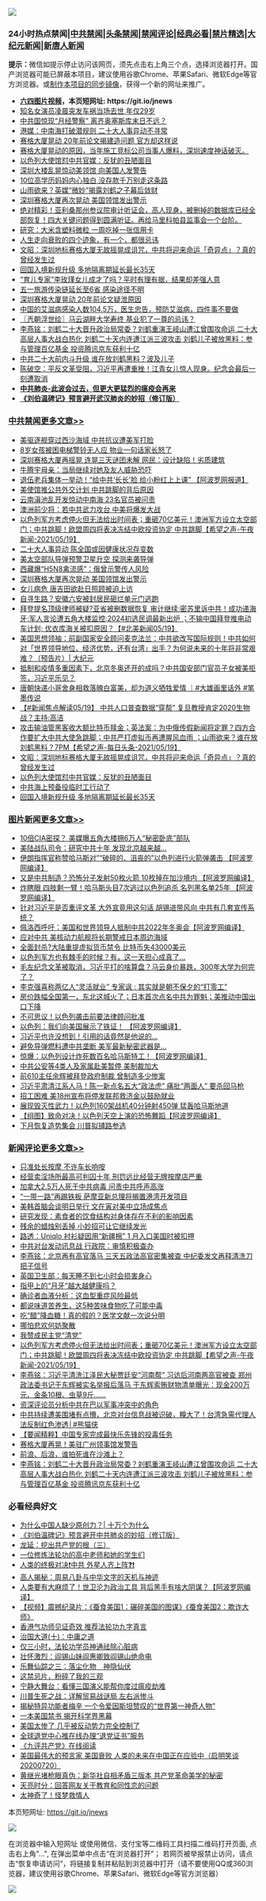 ![](https://raw.githubusercontent.com/fqnews/bnews/master/64photo/fqnews-qr.jpg)

<div id="tt">
<h3>24小时热点禁闻|<a href="#%E4%B8%AD%E5%85%B1%E7%A6%81%E9%97%BB%E6%9B%B4%E5%A4%9A%E6%96%87%E7%AB%A0">中共禁闻</a>|<a href="#%E5%9B%BE%E7%89%87%E6%96%B0%E9%97%BB%E6%9B%B4%E5%A4%9A%E6%96%87%E7%AB%A0">头条禁闻</a>|<a href="#%E6%96%B0%E9%97%BB%E8%AF%84%E8%AE%BA%E6%9B%B4%E5%A4%9A%E6%96%87%E7%AB%A0">禁闻评论|<a href="#%E5%BF%85%E7%9C%8B%E7%BB%8F%E5%85%B8%E5%A5%BD%E6%96%87">经典必看|<a href="/video.md#%E7%A6%81%E7%89%87%E7%B2%BE%E9%80%89">禁片精选</a>|<a href="https://github.com/fqnews/djy/blob/master/gb/nf1351518.md#1">大纪元新闻</a>|<a href="https://github.com/fqnews/ntdtv/blob/master/gb/prog204.md#1">新唐人新闻</a></h3>
<div><b>提示：</b>微信如提示停止访问该网页，须先点击右上角三个点，选择浏览器打开。国产浏览器可能已屏蔽本项目，建议使用谷歌Chrome、苹果Safari、微软Edge等官方浏览器。或<a href="https://github.com/fqnews/bnews/blob/master/%E5%88%B6%E4%BD%9Cgit%E7%A6%81%E9%97%BB%E9%95%9C%E5%83%8F.md">制作本项目的同步镜像</a>，获得一个新的网址来推广。</div>
<ul>
<li><b><a href="http://d1.bdrive.tk/64.mp4" target="_blank">六四图片视频</a>，本页短网址: https://git.io/jnews</b></li>
<li><a href="/yule/20210520/1549969.md">知名女演员凌晨突发车祸当场去世 年仅29岁</a></li>
<li><a href="/cnnews/20210520/1549933.md">中共国惊现“月经警察” 离齐奥塞斯库末日不远？</a></li>
<li><a href="/cnnews/20210519/1549795.md">港媒：中南海打破潜规则 二十大人事异动不寻常</a></li>
<li><a href="/cbnews/20210519/1549842.md">赛格大厦晃动 20年前论文揭建造问题 官方却这样说</a></li>
<li><a href="/bannedvideo/20210520/1550045.md">赛格大厦晃动的原因，当年施工竞标公司当事人爆料，深圳速度神话破灭。</a></li>
<li><a href="/cbnews/20210520/1550022.md">以色列大使馆怼中共官媒：反犹的丑陋面目</a></li>
<li><a href="/cbnews/20210520/1549900.md">深圳大楼乱晃惊动美领馆 向美国人发警告</a></li>
<li><a href="/cnnews/20210520/1550011.md">10位高学历妈妈内心独白 没存款千万别走这条路</a></li>
<li><a href="/headline/20210519/1549709.md">山雨欲来？英媒“微妙”揭露刘鹤之子幕后敛财</a></li>
<li><a href="/cbnews/20210520/1550187.md">深圳赛格大厦再次晃动 美国领馆发出警示</a></li>
<li><a href="/comments/20210519/1549689.md">绝对精彩！亚利桑那州参议院审计听证会，高人现身，被删掉的数据库已经全部恢复！四大关键问题得到圆满听证。再给马里科帕县监事会一个台阶。</a></li>
<li><a href="/cnnews/20210520/1549963.md">研究：大米含塑料微粒 一周吃掉一张信用卡</a></li>
<li><a href="/funmedia/20210520/1550044.md">人生走向衰败的四个迹象，有一个，都很忌讳</a></li>
<li><a href="/cbnews/20210520/1550052.md">文昭：深圳地标赛格大厦无故摇晃成诅咒，中共将迎来命运「奇异点」？真的曾经发生过</a></li>
<li><a href="/cbnews/20210520/1549999.md">回国入境新规升级 多地隔离期延长最长35天</a></li>
<li><a href="/lifebaike/20210520/1550030.md">“育儿专家”李玫瑾女儿成才了吗？平时有理有据，结果却差强人意</a></li>
<li><a href="/cbnews/20210520/1549958.md">五一旅游传染链延长至6省 感染途径不明</a></li>
<li><a href="/cnnews/20210520/1550134.md">深圳赛格大厦晃动 20年前论文疑泄原因</a></li>
<li><a href="/health/20210520/1550025.md">中国的艾滋病感染人数104.5万，医生忠告，预防艾滋病，四件事不要做</a></li>
<li><a href="/ssgc/20210520/1550063.md">〖兲朝浮世绘〗马云湖畔大学寿终 基业犯了一尊的忌讳？</a></li>
<li><a href="/comments/20210520/1550168.md">李燕铭：刘鹤二十大晋升政治局常委？刘鹤重演王岐山遭江曾围攻命运 二十大高层人事大战白热化 刘鹤二十天内连遭江派三波攻击 刘鹤儿子被放黑料：参与管理百亿基金 投资腾讯京东获利十亿</a></li>
<li><a href="/comments/20210519/1549724.md">中共二十大前内斗升级 谁在放刘鹤黑料？波及儿子</a></li>
<li><a href="/bannedvideo/20210519/1549697.md">陈破空：平反文革受阻，习近平再遭重挫！江青女儿惊人现身。纪念会最后一刻遭取消</a></li>
<li><b><a href="/comments/20200211/1275071.md" target="_blank">中共肺炎-此波会过去，但更大更猛烈的瘟疫会再来</a></b></li>
<li><b><a href="/comments/20200207/1272816.md" target="_blank">《刘伯温碑记》预言避开武汉肺炎的妙招（修订版）</a></b></li>
</ul>
</div>

<div class="catlist">
<h3><a href="/cbnews/" target="_blank">中共禁闻</a><span><a href="/cbnews/" target="_blank" rel="nofollow">更多文章>></a></span></h3>
<ul>
<li><a href="/cbnews/20210520/1550392.md" target="_blank">美驱逐舰穿过西沙海域 中共抗议遭美军打脸</a></li>
<li><a href="/cbnews/20210520/1550383.md" target="_blank">8岁女孩被困电梯警铃无人应 物业一句话家长怒了</a></li>
<li><a href="/cbnews/20210520/1550370.md" target="_blank">深圳赛格大厦再摇晃 连晃三天谜团未解 网民：设计缺陷！劣质建筑</a></li>
<li><a href="/cbnews/20210520/1550369.md" target="_blank">牛腾宇母亲：当局继续对她及友人威胁恐吓</a></li>
<li><a href="/cbnews/20210520/1550329.md" target="_blank">退伍老兵集体一举动！“给中共‘长长’脸 给小粉红上上课” 【阿波罗网报道】</a></li>
<li><a href="/cbnews/20210520/1550303.md" target="_blank">美使馆推公共外交计划 中共跳脚的背后原因</a></li>
<li><a href="/cbnews/20210520/1550267.md" target="_blank">云南滇池乱开发惊动中南海 23名官员被问责</a></li>
<li><a href="/cbnews/20210520/1550249.md" target="_blank">澳洲前少将：若中共武力攻台 中美将爆发大战</a></li>
<li><a href="/comments/20210520/1550216.md" target="_blank">以色列军方考虑停火但无法给出时间表；重砸70亿美元！澳洲军方设立太空部门；中共跳脚！欧盟周四将表决冻结中欧投资协定 中共跳脚【希望之声-午夜新闻-2021/05/19】</a></li>
<li><a href="/cbnews/20210520/1550214.md" target="_blank">二十大人事异动 陈全国或因健康状况存变数</a></li>
<li><a href="/cbnews/20210520/1550213.md" target="_blank">美太空部队导弹预警卫星升空 探测来袭导弹</a></li>
<li><a href="/cbnews/20210520/1550188.md" target="_blank">西藏爆“H5N8禽流感”：俄曾示警传人风险</a></li>
<li><a href="/cbnews/20210520/1550187.md" target="_blank">深圳赛格大厦再次晃动 美国领馆发出警示</a></li>
<li><a href="/cbnews/20210520/1550170.md" target="_blank">女儿病危 唐吉田欲赴日照顾被迫上访</a></li>
<li><a href="/cbnews/20210520/1550169.md" target="_blank">自寻生路？安徽六安被封居民砸烂单元门逃跑</a></li>
<li><a href="/comments/20210520/1550163.md" target="_blank">拜登提名顶级律师被疑?亚省被删数据恢复 审计继续;密苏里诉中共！成功递海牙;军人言论遭五角大楼监控;2024初选民调最新出炉 ；不输中国拜登推电动车计划; 优衣库海关被扣原因？【#北美新闻05/19】</a></li>
<li><a href="/cbnews/20210520/1550080.md" target="_blank">美国思想领袖：前副国家安全顾问麦克法兰：中共欲改写国际规则！中共如何对「世界领导地位、经济优势，还有台湾」出手？为何说未来的十年将非常艰难？（预告片）| 大纪元</a></li>
<li><a href="/comments/20210520/1550078.md" target="_blank">抵制和疫情多重因素下，北京冬奥还开的成吗？中共国安部门官员子女被美拒签，习近平乐见？</a></li>
<li><a href="/comments/20210520/1550074.md" target="_blank">唐朝快递小哥舍身相救落魄白富美，却为道义牺牲爱情 ｜#大雄画里话外 #笔墨传说</a></li>
<li><a href="/comments/20210520/1550070.md" target="_blank">【#新闻焦点解读05/19】 中共人口普查数据“穿帮”  复旦教授肯定2020生物战？主持:高洁</a></li>
<li><a href="/comments/20210520/1550053.md" target="_blank">攻击输油管黑客收大额比特币赎金；英法案：为中俄传假新闻将定罪？四方合作要扩大中共大使急跳脚；中共严打虚拟币再遭腥风血雨 ；山雨欲来？谁在放刘鹤黑料？7PM【希望之声-每日头条-2021/05/19】</a></li>
<li><a href="/cbnews/20210520/1550052.md" target="_blank">文昭：深圳地标赛格大厦无故摇晃成诅咒，中共将迎来命运「奇异点」？真的曾经发生过</a></li>
<li><a href="/cbnews/20210520/1550022.md" target="_blank">以色列大使馆怼中共官媒：反犹的丑陋面目</a></li>
<li><a href="/comments/20210520/1550016.md" target="_blank">中共海上预备役临时工行动了</a></li>
<li><a href="/cbnews/20210520/1549999.md" target="_blank">回国入境新规升级 多地隔离期延长最长35天</a></li>

</ul>
</div>
<div class="catlist">
<h3><a href="/topimagenews/" target="_blank">图片新闻</a><span><a href="/topimagenews/" target="_blank" rel="nofollow">更多文章>></a></span></h3>
<ul>
<li><a href="/topimagenews/20210520/1550302.md" target="_blank">10倍CIA密探？ 美媒曝五角大楼拥6万人“秘密卧底”部队</a></li>
<li><a href="/topimagenews/20210520/1550301.md" target="_blank">美陆战队司令：研究中共十年 发现北京越来越…</a></li>
<li><a href="/topimagenews/20210520/1550150.md" target="_blank">伊朗指挥官称赞哈马斯对”“破碎的、沮丧的”以色列进行火箭弹袭击 【阿波罗网编译】</a></li>
<li><a href="/topimagenews/20210519/1549605.md" target="_blank">又是中共制造？恐怖分子发射50枚火箭 10枚掉在加沙境内 【阿波罗网编译】</a></li>
<li><a href="/topimagenews/20210519/1549591.md" target="_blank">炸瞎眼 四肢剩一臂！哈马斯头目7次逃过以色列追杀 名列黑名单25年 【阿波罗网编译】</a></li>
<li><a href="/topimagenews/20210519/1549524.md" target="_blank">针对习近平是否重评文革 大外宣竟用这句话 胡锡进带风向 中共有几套宣传系统？</a></li>
<li><a href="/topimagenews/20210519/1549350.md" target="_blank">佩洛西呼吁：美国和世界领导人抵制中共2022年冬奥会【阿波罗网编译】</a></li>
<li><a href="/topimagenews/20210519/1549228.md" target="_blank">应对中共 美核动力航舰将长期警戒日本周边海域</a></li>
<li><a href="/topimagenews/20210518/1549110.md" target="_blank">全面封杀?大陆重提虚拟货币禁令 比特币失43000美元</a></li>
<li><a href="/topimagenews/20210518/1548857.md" target="_blank">以色列军方也有棘手的时候？有，这一天担心成真了…</a></li>
<li><a href="/topimagenews/20210518/1548658.md" target="_blank">毛左纪念文革被取消，习近平打的啥算盘？马云身价暴跌，300年大学为何完了？</a></li>
<li><a href="/topimagenews/20210518/1548437.md" target="_blank">李克强喜称两亿人“灵活就业” 专家讽 : 其实就是朝不保夕的“打零工”</a></li>
<li><a href="/topimagenews/20210517/1548236.md" target="_blank">房价跌幅全国第一，东北这城火了；日本首次点名中共为罪魁；美推动中国出口下降</a></li>
<li><a href="/topimagenews/20210517/1548134.md" target="_blank">不可思议！以色列袭击前要法律顾问批准</a></li>
<li><a href="/topimagenews/20210517/1547999.md" target="_blank">以色列：我们向美国展示了铁证！ 【阿波罗网编译】</a></li>
<li><a href="/topimagenews/20210516/1547584.md" target="_blank">习近平也许没想到！引用的话竟然是他说的…</a></li>
<li><a href="/topimagenews/20210516/1547479.md" target="_blank">避免导弹燃料遭中共垄断 美军最新秘密武器是&#8230;</a></li>
<li><a href="/topimagenews/20210516/1547448.md" target="_blank">惊爆：以色列设计炸死数百名哈马斯特工！【阿波罗网编译】</a></li>
<li><a href="/topimagenews/20210515/1547137.md" target="_blank">中共公安等4类人及家属赴美暂停 美制裁加大</a></li>
<li><a href="/topimagenews/20210515/1547118.md" target="_blank">前610主任余辉被拜登政府制裁 曾制造多少惨案</a></li>
<li><a href="/topimagenews/20210515/1546995.md" target="_blank">习近平肃清江系人马！陈一新点名五大“政法虎” 痛批“两面人” 要杀回马枪</a></li>
<li><a href="/topimagenews/20210515/1546970.md" target="_blank">招工困难 美18州宣布将停发联邦救济金以鼓励就业</a></li>
<li><a href="/topimagenews/20210515/1546892.md" target="_blank">展现毁灭性武力！以色列160架战机40分钟射450弹 猛轰哈马斯地道</a></li>
<li><a href="/topimagenews/20210515/1546891.md" target="_blank">【组图】致命对决！以色列天空上演的恐怖舞蹈【阿波罗网编译】</a></li>
<li><a href="/topimagenews/20210515/1546872.md" target="_blank">下月恢复造势集会 川普拟铺路参选</a></li>

</ul>
</div>
<div class="catlist">
<h3><a href="/comments/" target="_blank">新闻评论</a><span><a href="/comments/" target="_blank" rel="nofollow">更多文章>></a></span></h3>
<ul>
<li><a href="/comments/20210520/1550373.md" target="_blank">只准处长按摩 不许车长响咹</a></li>
<li><a href="/comments/20210520/1550372.md" target="_blank">经营卖淫场所最高可判囚十年 刑罚远比经营无牌按摩店严重</a></li>
<li><a href="/comments/20210520/1550364.md" target="_blank">加拿大2.5万人死于中共病毒 问责中共呼声高涨</a></li>
<li><a href="/comments/20210520/1550336.md" target="_blank">“一带一路”再踢铁板 萨摩亚新总理将搁置港湾开发项目</a></li>
<li><a href="/comments/20210520/1550314.md" target="_blank">美韩首脑会谈明日举行 文在寅对美中立场成焦点</a></li>
<li><a href="/comments/20210520/1550313.md" target="_blank">研究发现：素食者的饮食结构对身体存在不利的影响因素</a></li>
<li><a href="/comments/20210520/1550312.md" target="_blank">残余的蜡烛别丢掉 小妙招可让它继续发光</a></li>
<li><a href="/comments/20210520/1550298.md" target="_blank">路透：Uniqlo 衬衫疑因用“新疆棉” 1 月入口美国时被扣押</a></li>
<li><a href="/comments/20210520/1550273.md" target="_blank">中共对台发动讯息战 行政院：审慎积极查办</a></li>
<li><a href="/comments/20210520/1550247.md" target="_blank">李燕铭：北京再有高官落马 三天五政法高官密集被查 中纪委发文再释清洗刀把子信号</a></li>
<li><a href="/comments/20210520/1550246.md" target="_blank">英国卫生部：每天睡不到七小时会损害身心</a></li>
<li><a href="/comments/20210520/1550245.md" target="_blank">指甲上的“月牙”越大越健康吗？</a></li>
<li><a href="/comments/20210520/1550244.md" target="_blank">确诊者血液分析：这血型重症风险最低</a></li>
<li><a href="/comments/20210520/1550243.md" target="_blank">都说味道苦养生，这5种苦味食物吃了可能中毒</a></li>
<li><a href="/comments/20210520/1550242.md" target="_blank">吃“醋”降血糖！真的假的？医学文献一次说分明</a></li>
<li><a href="/comments/20210520/1550233.md" target="_blank">哪怕悲欢何妨聚散</a></li>
<li><a href="/comments/20210520/1550232.md" target="_blank">我赞成民主党“清党”</a></li>
<li><a href="/comments/20210520/1550216.md" target="_blank">以色列军方考虑停火但无法给出时间表；重砸70亿美元！澳洲军方设立太空部门；中共跳脚！欧盟周四将表决冻结中欧投资协定 中共跳脚【希望之声-午夜新闻-2021/05/19】</a></li>
<li><a href="/comments/20210520/1550212.md" target="_blank">李燕铭：习近平清洗江泽民大秘贾廷安“河南帮” 习访后河南两高官被查 郑州政法委书记于东辉被实名举报后落马 于东辉索贿财物清单曝光：现金200万元、金条10根、虫草9斤……</a></li>
<li><a href="/comments/20210520/1550205.md" target="_blank">资深评论员分析中共在巴以军事冲突中的角色</a></li>
<li><a href="/comments/20210520/1550201.md" target="_blank">中共持续遭美围堵有点懵，北京对台信息战被识破，糗大了！台湾急需代理人法反制红色渗透│#熊猫侠</a></li>
<li><a href="/comments/20210520/1550189.md" target="_blank">【要闻精粹】中国专家完成最快乐先锋的投毒任务</a></li>
<li><a href="/comments/20210520/1550179.md" target="_blank">赛格大厦再晃！美驻广州领事馆发警告</a></li>
<li><a href="/comments/20210520/1550177.md" target="_blank">前浪、后浪，谁拍死谁在沙滩上？</a></li>
<li><a href="/comments/20210520/1550168.md" target="_blank">李燕铭：刘鹤二十大晋升政治局常委？刘鹤重演王岐山遭江曾围攻命运 二十大高层人事大战白热化 刘鹤二十天内连遭江派三波攻击 刘鹤儿子被放黑料：参与管理百亿基金 投资腾讯京东获利十亿</a></li>

</ul>
</div>

<div class="catlist">
<h3>必看经典好文</h3>
<ul>
<li><a href="/ssgc/20200715/1360940.md" target="_blank">为什么中国人缺少原创力？| 十万个为什么</a></li>
<li><a href="/comments/20200207/1272816.md" target="_blank">《刘伯温碑记》预言避开中共肺炎的妙招（修订版）</a></li>
<li><a href="/comments/20200929/1405201.md" target="_blank">龙延：挖出共产党的根（三）</a></li>
<li><a href="/cbnews/20200702/1354550.md" target="_blank">一位修炼法轮功的高中老师和她的学生们</a></li>
<li><a href="/cbnews/20210119/1470579.md" target="_blank">人类的终极对决❗中共 外星人齐上阵❓❗</a></li>
<li><a href="/aomi/history/20170924/831575.md" target="_blank">高人揭秘：周易八卦与中华文字的天机与神迹</a></li>
<li><a href="/cnnews/20201226/1455352.md" target="_blank">人类要有大麻烦了！世卫沦为政治工具 背后黑手有啥大阴谋？【阿波罗网编译】</a></li>
<li><a href="/comments/20210123/1473011.md" target="_blank">【视频】震撼纪录片：《蚕食美国1：碾碎美国的图谋》《蚕食美国2：欺诈大师》</a></li>
<li><a href="/comments/20200517/1330064.md" target="_blank">香港气功师见证奇效 推荐法轮功九字真言</a></li>
<li><a href="/cbnews/20180316/915423.md" target="_blank">治国大道(十)：中庸之道</a></li>
<li><a href="/health/20170626/780270.md" target="_blank">仅三小时，法轮功学员神通祛除心脏病</a></li>
<li><a href="/cbnews/20200727/1366904.md" target="_blank">壮怀激烈：阎锡山妹阎惠卿致阎锡山绝命电</a></li>
<li><a href="/tculture/20190101/1056889.md" target="_blank">乐舞仙踪之三：落尘化物　神隐仙伏</a></li>
<li><a href="/yule/20210123/1473216.md" target="_blank">这禁忌片，粉碎了我的三观</a></li>
<li><a href="/comments/20200527/1273654.md" target="_blank">宁静大舞台：看懂三国演义能帮你度过瘟疫劫难</a></li>
<li><a href="/comments/20200908/1392745.md" target="_blank">川普生死之战：详解贸易战谜局 左右派惨斗</a></li>
<li><a href="/cnnews/20210317/1506463.md" target="_blank">揭秘特异功能者梅辛 一个令爱因斯坦赞叹的“世界第一神奇人物”</a></li>
<li><a href="/lifebaike/20210222/1491794.md" target="_blank">一本美国禁书 揭开科学界黑幕</a></li>
<li><a href="/comments/20200624/1349702.md" target="_blank">美国太惨了 几乎被反动势力完全控制了</a></li>
<li><a href="/cbnews/20200819/1382346.md" target="_blank">全球退党中心推在线办理“退党证书”服务</a></li>
<li><a href="/bookonline/20131116/201057.md" target="_blank">《九评共产党》在线阅读</a></li>
<li><a href="/bannedvideo/20210227/1495046.md" target="_blank">美国最伟大的预言家 美国衰败 人类的未来在中国正在应验中（启明笑谈20200720）</a></li>
<li><a href="/lifebaike/20180921/1001174.md" target="_blank">黄继光堵枪眼真伪：新华社自相矛盾三版本 共产党革命美学的秘密</a></li>
<li><a href="/cbnews/20200916/1397196.md" target="_blank">天亮时分：回答网友关于教育和同性恋的问题</a></li>
<li><a href="/ccpdope/20200907/1392129.md" target="_blank">太神奇了！怪梦救情人</a></li>

</ul>
</div>

本页短网址: https://git.io/jnews

![](https://raw.githubusercontent.com/fqnews/bnews/master/64photo/fqnews-qr.jpg)

在浏览器中输入短网址 或使用微信、支付宝等二维码工具扫描二维码打开页面, 点击右上角"...", 在弹出菜单中点击“在浏览器打开”； 若网页被举报禁止访问，请点击“恢复申请访问”，将链接复制并粘贴到浏览器中打开（请不要使用QQ或360浏览器，建议使用谷歌Chrome、苹果Safari、微软Edge等官方浏览器）

![](https://raw.githubusercontent.com/fqnews/bnews/master/64photo/wx.jpg)